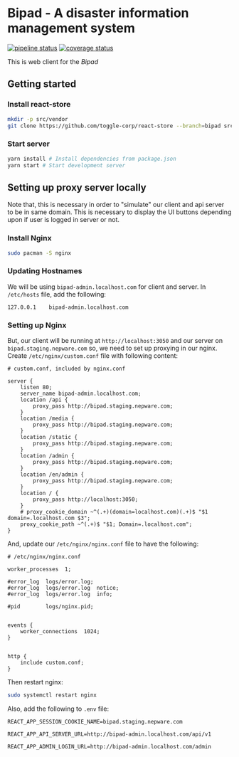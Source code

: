 # Bipad - A disaster information management system

[![pipeline status](https://gitlab.com/bipad/client/badges/develop/pipeline.svg)](https://gitlab.com/bipad/client/commits/develop) [![coverage status](https://gitlab.com/bipad/client/badges/develop/coverage.svg)](https://gitlab.com/bipad/client/commits/develop)



This is web client for the *Bipad*


## Getting started

### Install react-store
```bash
mkdir -p src/vendor
git clone https://github.com/toggle-corp/react-store --branch=bipad src/vendor/react-store
```

### Start server
```bash
yarn install # Install dependencies from package.json
yarn start # Start development server
```


## Setting up proxy server locally
Note that, this is necessary in order to "simulate" our client and api server to be in same domain.
This is necessary to display the UI buttons depending upon if user is logged in server or not.

### Install Nginx
```bash
sudo pacman -S nginx
```

### Updating Hostnames
We will be using `bipad-admin.localhost.com` for client and server.
In `/etc/hosts` file, add the following:

```
127.0.0.1    bipad-admin.localhost.com
```

### Setting up Nginx
But, our client will be running at `http://localhost:3050` and our server on `bipad.staging.nepware.com` so, we need to set up proxying in our nginx.
Create `/etc/nginx/custom.conf` file with following content:
```
# custom.conf, included by nginx.conf

server {
    listen 80;
    server_name bipad-admin.localhost.com;
    location /api {
        proxy_pass http://bipad.staging.nepware.com;
    }
    location /media {
        proxy_pass http://bipad.staging.nepware.com;
    }
    location /static {
        proxy_pass http://bipad.staging.nepware.com;
    }
    location /admin {
        proxy_pass http://bipad.staging.nepware.com;
    }
    location /en/admin {
        proxy_pass http://bipad.staging.nepware.com;
    }
    location / {
        proxy_pass http://localhost:3050;
    }
    # proxy_cookie_domain ~^(.+)(domain=localhost.com)(.+)$ "$1 domain=.localhost.com $3";
    proxy_cookie_path ~^(.+)$ "$1; Domain=.localhost.com";
}
```

And, update our `/etc/nginx/nginx.conf` file to have the following:
```
# /etc/nginx/nginx.conf

worker_processes  1;

#error_log  logs/error.log;
#error_log  logs/error.log  notice;
#error_log  logs/error.log  info;

#pid        logs/nginx.pid;


events {
    worker_connections  1024;
}


http {
    include custom.conf;
}
```
Then restart nginx:
```bash
sudo systemctl restart nginx
```

Also, add the following to `.env` file:
```
REACT_APP_SESSION_COOKIE_NAME=bipad.staging.nepware.com

REACT_APP_API_SERVER_URL=http://bipad-admin.localhost.com/api/v1

REACT_APP_ADMIN_LOGIN_URL=http://bipad-admin.localhost.com/admin
```

